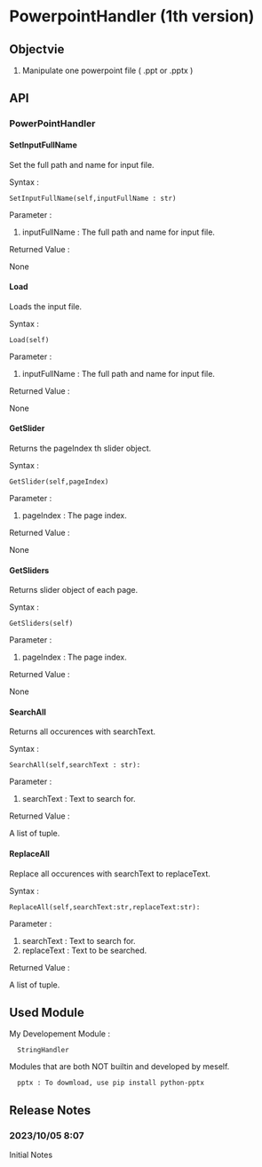 # PowerpointHandler (1th version)
## Objectvie
1. Manipulate one powerpoint file ( .ppt or .pptx )
## API
### PowerPointHandler
#### SetInputFullName
Set the full path and name for input file.

Syntax :

    SetInputFullName(self,inputFullName : str)
    
Parameter :

1. inputFullName : The full path and name for input file.
    
Returned Value :

None

#### Load
Loads the input file.

Syntax :

    Load(self)
    
Parameter :

1. inputFullName : The full path and name for input file.
    
Returned Value :

None

#### GetSlider
Returns the pageIndex th slider object.

Syntax :

    GetSlider(self,pageIndex)
    
Parameter :

1. pageIndex : The page index.
    
Returned Value :

None

#### GetSliders
Returns slider object of each page.

Syntax :

    GetSliders(self)
    
Parameter :

1. pageIndex : The page index.
    
Returned Value :

None

#### SearchAll

Returns all occurences with searchText.

Syntax :

    SearchAll(self,searchText : str):
    
Parameter :

1. searchText : Text to search for.
    
Returned Value :

A list of tuple.

#### ReplaceAll

Replace all occurences with searchText to replaceText.

Syntax :

    ReplaceAll(self,searchText:str,replaceText:str):
    
Parameter :

1. searchText : Text to search for.
2. replaceText : Text to be searched.
    
Returned Value :

A list of tuple.

## Used Module
My Developement Module :
      
      StringHandler

Modules that are both NOT builtin and developed by meself.

      pptx : To dowmload, use pip install python-pptx
## Release Notes
### 2023/10/05 8:07
Initial Notes

